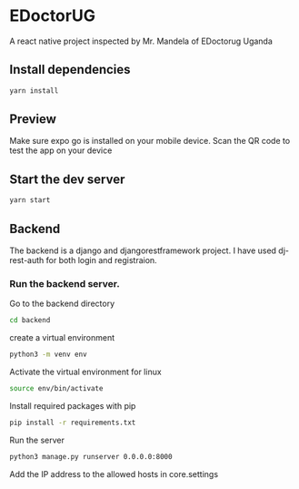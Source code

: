 # EDoctorUG

A react native project inspected by Mr. Mandela of EDoctorug Uganda

## Install dependencies

```bash
yarn install
```

## Preview

Make sure expo go is installed on your mobile device.
Scan the QR code to test the app on your device

## Start the dev server

```bash
yarn start
```

## Backend

The backend is a django and djangorestframework project. I have used dj-rest-auth for both login and registraion.

### Run the backend server.

Go to the backend directory

```bash
cd backend
```

create a virtual environment

```bash
python3 -m venv env
```

Activate the virtual environment
for linux

```bash
source env/bin/activate
```

Install required packages with pip

```bash
pip install -r requirements.txt
```
Run the server

```bash
python3 manage.py runserver 0.0.0.0:8000
```

Add the IP address to the allowed hosts in core.settings
